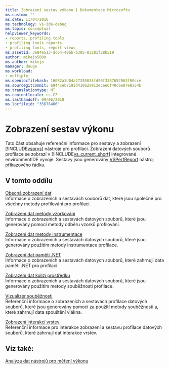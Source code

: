 ```yaml
---
title: Zobrazení sestav výkonu | Dokumentace Microsoftu
ms.custom: ''
ms.date: 11/04/2016
ms.technology: vs-ide-debug
ms.topic: conceptual
helpviewer_keywords:
- reports, profiling tools
- profiling tools reports
- profiling tools, report views
ms.assetid: 3e84e513-dc64-40bb-b385-03281f28b519
author: mikejo5000
ms.author: mikejo
manager: douge
ms.workload:
- multiple
ms.openlocfilehash: 16082a3d04a27355033fd96f3387652063f00cce
ms.sourcegitcommit: 6944ceb7193d410a2a913ecee6f40c6e87e8a54b
ms.translationtype: MT
ms.contentlocale: cs-CZ
ms.lasthandoff: 09/06/2018
ms.locfileid: "35676466"
---
```

# <a name="performance-report-views"></a>Zobrazení sestav výkonu
Tato část obsahuje referenční informace pro sestavy a zobrazení [!INCLUDE[vsprvs](../code-quality/includes/vsprvs_md.md)] nástroje pro profilaci. Zobrazení datových souborů profilace se zobrazí v [!INCLUDE[vs_current_short](../code-quality/includes/vs_current_short_md.md)] integrované environmentIDE vývoje. Sestavy jsou generovány [VSPerfReport](../profiling/vsperfreport.md) nástroj příkazového řádku.  
  
## <a name="in-this-section"></a>V tomto oddílu  
 [Obecná zobrazení dat](../profiling/common-data-views.md)  
 Informace o zobrazeních a sestavách souborů dat, které jsou společné pro všechny metody profilování pro profilaci.  
  
 [Zobrazení dat metody vzorkování](../profiling/profiler-sampling-method-data-views.md)  
 Informace o zobrazeních a sestavách datových souborů, které jsou generovány pomocí metody odběru vzorků profilování.  
  
 [Zobrazení dat metody instrumentace](../profiling/instrumentation-method-data-views.md)  
 Informace o zobrazeních a sestavách datových souborů, které jsou generovány použitím metody instrumentace profilace.  
  
 [Zobrazení dat paměti .NET](../profiling/dotnet-memory-data-views.md)  
 Informace o zobrazeních a sestavách datových souborů, které zahrnují data paměti .NET pro profilaci.  
  
 [Zobrazení dat kolizí prostředku](../profiling/resource-contention-data-views.md)  
 Informace o zobrazeních a sestavách datových souborů, které jsou generovány použitím metody souběžnosti profilace.  
  
 [Vizualizér souběžnosti](../profiling/concurrency-visualizer.md)  
 Referenční informace o zobrazeních a sestavách profilace datových souborů, které jsou generovány pomocí za použití metody souběžnosti a, které zahrnují data spouštění vlákna.  
  
 [Zobrazení interakcí vrstev](../profiling/tier-interactions-view.md)  
 Referenční informace pro interakce zobrazení a sestavu profilace datových souborů, které zahrnují dat interakce vrstev.  
  
## <a name="see-also"></a>Viz také:  
 [Analýza dat nástrojů pro měření výkonu](../profiling/analyzing-performance-tools-data.md)